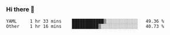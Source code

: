 ### Hi there 👋

<!--
**yeya24/yeya24** is a ✨ _special_ ✨ repository because its `README.md` (this file) appears on your GitHub profile.

Here are some ideas to get you started:

- 🔭 I’m currently working on ...
- 🌱 I’m currently learning ...
- 👯 I’m looking to collaborate on ...
- 🤔 I’m looking for help with ...
- 💬 Ask me about ...
- 📫 How to reach me: ...
- 😄 Pronouns: ...
- ⚡ Fun fact: ...
-->

<!--START_SECTION:waka-->

```text
YAML     1 hr 33 mins    ████████████▒░░░░░░░░░░░░   49.36 %
Other    1 hr 16 mins    ██████████▒░░░░░░░░░░░░░░   40.73 %
```

<!--END_SECTION:waka-->
